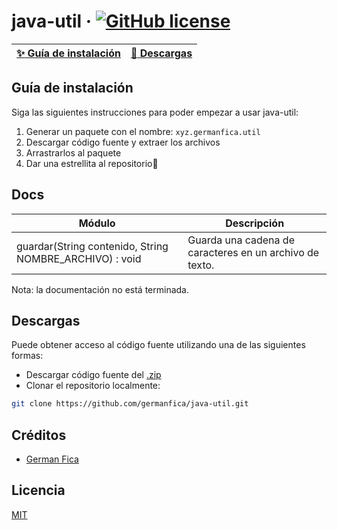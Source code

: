 # java-util &middot; [![GitHub license](https://img.shields.io/badge/license-MIT-blue.svg)](https://github.com/germanfica/java-util/blob/master/LICENSE)
| [:sparkles: Guía de instalación](#guía-de-instalación) | [:rocket: Descargas](#descargas) |
| --------------- | -------- |

## Guía de instalación
Siga las siguientes instrucciones para poder empezar a usar java-util:
1.	Generar un paquete con el nombre: `xyz.germanfica.util`
2.	Descargar código fuente y extraer los archivos
3.	Arrastrarlos al paquete
4.	Dar una estrellita al repositorio💖

## Docs
| Módulo        | Descripción   |
| ------------- | ------------- |
| guardar(String contenido, String NOMBRE_ARCHIVO) : void  | Guarda una cadena de caracteres en un  archivo de texto.  |

Nota: la documentación no está terminada.

## Descargas
Puede obtener acceso al código fuente utilizando una de las siguientes formas:
+ Descargar código fuente del [.zip](https://github.com/germanfica/java-util/archive/master.zip)
+ Clonar el repositorio localmente:
```bash
git clone https://github.com/germanfica/java-util.git
```

## Créditos
- [German Fica](https://www.instagram.com/germanfica/)

## Licencia
[MIT](https://opensource.org/licenses/MIT)
